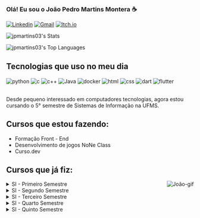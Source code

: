 ### Olá! Eu sou o João Pedro Martins Montera ☕

[![Linkedin](https://img.shields.io/badge/LinkedIn-0077B5?style=for-the-badge&logo=linkedin&logoColor=white)](https://www.linkedin.com/in/jo%C3%A3o-pedro-martins-montera-35b638285/)
[![Gmail](https://img.shields.io/badge/Gmail-D14836?style=for-the-badge&logo=gmail&logoColor=white)](mailto:mailto:contatojpmartins03@gmail.com)
[![Itch.io](https://img.shields.io/badge/Itch-%23FF0B34.svg?style=for-the-badge&logo=Itch.io&logoColor=white)](https://jpmartins03.itch.io/)

![jpmartins03's Stats](https://github-readme-stats.vercel.app/api?username=jpmartins03&theme=algolia&show_icons=true&hide_border=false&count_private=true)

![jpmartins03's Top Languages](https://github-readme-stats.vercel.app/api/top-langs/?username=jpmartins03&theme=algolia&show_icons=true&hide_border=false&layout=compact)

## Tecnologias que uso no meu dia

<div style="display: inline_block">
    <img align="center" alt="python" src="https://img.shields.io/badge/Python-3776AB?style=for-the-badge&logo=python&logoColor=yellow">
    <img align="center" alt="c" src="https://img.shields.io/badge/c-%2300599C.svg?style=for-the-badge&logo=c&logoColor=white">
     <img align="center" alt="c++" src="https://img.shields.io/badge/c++-%2300599C.svg?style=for-the-badge&logo=c%2B%2B&logoColor=white">
    <img align="center" alt="Java" src="https://img.shields.io/badge/Java-ED8B00?style=for-the-badge&logo=openjdk&logoColor=white">
    <img align="center" alt="docker" src="https://img.shields.io/badge/docker-%230db7ed.svg?style=for-the-badge&logo=docker&logoColor=white">
    <img align="center" alt="html" src="https://img.shields.io/badge/html5-%23E34F26.svg?style=for-the-badge&logo=html5&logoColor=white">
    <img align="center" alt="css" src="https://img.shields.io/badge/css3-%231572B6.svg?style=for-the-badge&logo=css3&logoColor=white">
    <img align="center" alt="dart" src="https://img.shields.io/badge/dart-%230175C2.svg?style=for-the-badge&logo=dart&logoColor=white">
    <img align="center" alt="flutter" src="https://img.shields.io/badge/Flutter-%2302569B.svg?style=for-the-badge&logo=Flutter&logoColor=white">
    
    
    
   
</div><br/>


Desde pequeno interessado em computadores tecnologias, agora estou cursando o 5° semestre de Sistemas de Informação na UFMS.


## Cursos que estou fazendo:
- Formação Front - End
- Desenvolvimento de jogos NoNe Class
- Curso.dev


## Cursos que já fiz:
<img align="right" alt="João-gif" src="https://cdn.discordapp.com/attachments/1110267487691477025/1133522653379047424/joao.gif">


<details>
  <summary>SI - Primeiro Semestre</summary>
    
- Algorítmos e Programação 1
- Modelagem de Processos de Negócios
- Introdução à Computação
- Fundamentos da Admnistração
- Fundamentos Matemáticos para a Computação
  
</details>

<details>
    <summary>SI - Segundo Semestre</summary>
- Algoritmos e Programação 2
- Banco de Dados
- Comportamento Humano-Organizacional
- Matemática Elementar
</details>

<details>
    <summary>SI - Terceiro Semestre</summary>
- Linguagem de programação orientada a objetos
- Gestão estratégica
- Organização de computadores
- Engenharia de software
- Estatística
</details>

<details>
    <summary>SI - Quarto Semestre</summary>
- Estrutura de Dados
- Laboratorio de Banco de Dados
- Gerência de Projetos
- Introdução a Sistemas Operacionais
- Empreendedorismo e Inovação
</details>

<details>
    <summary>SI - Quinto Semestre</summary>
- Inteligência Artificial
- Analise e Projeto de Software Orientado a Objetos
- Programação para Web
- Computação e Sociedade
- Fundamentos de Redes de Computadores
</details>











